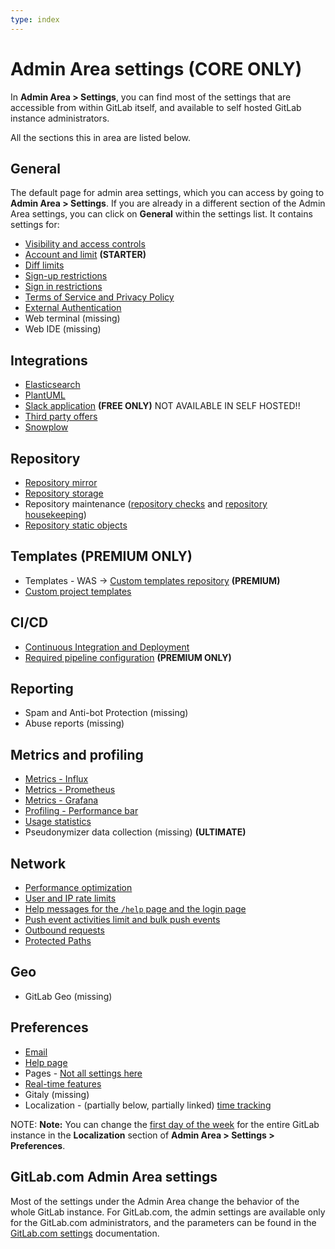 ```yaml
---
type: index
---
```


# Admin Area settings **(CORE ONLY)**

In **Admin Area > Settings**, you can find most of the settings that are accessible
from within GitLab itself, and available to self hosted GitLab instance administrators.

All the sections this in area are listed below.

## General

The default page for admin area settings, which you can access by going to **Admin Area > Settings**.
If you are already in a different section of the Admin Area settings, you can click on
**General** within the settings list. It contains settings for:

- [Visibility and access controls](visibility_and_access_controls.md)
- [Account and limit](account_and_limit_settings.md) **(STARTER)**
- [Diff limits](../diff_limits.md)
- [Sign-up restrictions](sign_up_restrictions.md)
- [Sign in restrictions](sign_in_restrictions.md)
- [Terms of Service and Privacy Policy](terms.md)
- [External Authentication](external_authorization.md#configuration)
- Web terminal (missing)
- Web IDE (missing)

## Integrations

- [Elasticsearch](../../../integration/elasticsearch.md#enabling-elasticsearch)
- [PlantUML](../../../administration/integration/plantuml.md#gitlab)
- [Slack application](../../../user/project/integrations/gitlab_slack_application.md#configuration) **(FREE ONLY)** NOT AVAILABLE IN SELF HOSTED!!
- [Third party offers](third_party_offers.md)
- [Snowplow](../../../development/event_tracking/#enabling-tracking)

## Repository

- [Repository mirror](visibility_and_access_controls.md#allow-mirrors-to-be-set-up-for-projects)
- [Repository storage](../../../administration/repository_storage_types.md#how-to-migrate-to-hashed-storage)
- Repository maintenance ([repository checks](../../../administration/repository_checks.md) and [repository housekeeping](../../../administration/housekeeping.md))
- [Repository static objects](../../../administration/static_objects_external_storage.md)

## Templates **(PREMIUM ONLY)**

- Templates - WAS -> [Custom templates repository](instance_template_repository.md) **(PREMIUM)**
- [Custom project templates](../custom_project_templates.md)

## CI/CD

- [Continuous Integration and Deployment](continuous_integration.md)
- [Required pipeline configuration](continuous_integration.md#required-pipeline-configuration-premium-only) **(PREMIUM ONLY)**

## Reporting

- Spam and Anti-bot Protection (missing)
- Abuse reports (missing)

## Metrics and profiling

- [Metrics - Influx](../../../administration/monitoring/performance/gitlab_configuration.md)
- [Metrics - Prometheus](../../../administration/monitoring/prometheus/gitlab_metrics.md)
- [Metrics - Grafana](../../../administration/monitoring/performance/grafana_configuration.md#integration-with-gitlab-ui)
- [Profiling - Performance bar](../../../administration/monitoring/performance/performance_bar.md#enable-the-performance-bar-via-the-admin-panel)
- [Usage statistics](usage_statistics.md)
- Pseudonymizer data collection (missing) **(ULTIMATE)**

## Network

- [Performance optimization](../../../administration/operations/fast_ssh_key_lookup.md#setting-up-fast-lookup-via-gitlab-shell)
- [User and IP rate limits](user_and_ip_rate_limits.md)
- [Help messages for the `/help` page and the login page](help_page.md)
- [Push event activities limit and bulk push events](push_event_activities_limit.md)
- [Outbound requests](../../../security/webhooks.md)
- [Protected Paths](protected_paths.md)

## Geo

- GitLab Geo (missing)

## Preferences

- [Email](email.md)
- [Help page](../../../customization/help_message.md)
- Pages - [Not all settings here](../../../administration/pages/index.md#custom-domain-verification)
- [Real-time features](../../../administration/polling.md)
- Gitaly (missing)
- Localization - (partially below, partially linked) [time tracking](../../../workflow/time_tracking.md#limit-displayed-units-to-hours-core-only)

NOTE: **Note:**
You can change the [first day of the week](../../profile/preferences.md) for the entire GitLab instance
in the **Localization** section of **Admin Area > Settings > Preferences**.

## GitLab.com Admin Area settings

Most of the settings under the Admin Area change the behavior of the whole
GitLab instance. For GitLab.com, the admin settings are available only for the
GitLab.com administrators, and the parameters can be found in the
[GitLab.com settings](../../gitlab_com/index.md) documentation.
